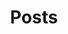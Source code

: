 ---
title: Posts
description: Here you can find all the post I produced. Enjoy the reading.
archivesSlug: archives
---